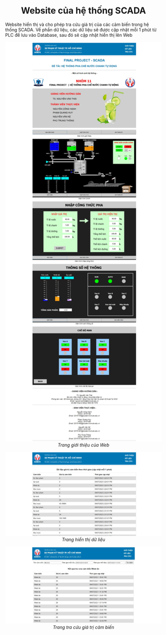 <p align="center">
 <h1 align="center">Website của hệ thống SCADA</h1>
</p>

Website hiển thị và cho phép tra cứu giá trị của các cảm biến trong hệ thống SCADA. Về phần dữ liệu, các dữ liệu sẽ được cập nhật mỗi 1 phút từ PLC để lưu vào Database, sau đó sẽ cập nhật hiển thị lên Web

<p align="center">
  <img src="image/GioiThieu.jpeg" width=600><br/>
  <i>Trang giới thiệu của Web</i>
</p>
<p align="center">
  <img src="image/DuLieu.jpg" width=600><br/>
  <i>Trang hiển thị dữ liệu</i>
</p>
<p align="center">
  <img src="image/TraCuu.jpeg" width=600><br/>
  <i>Trang tra cứu giá trị cảm biến</i>
</p>
